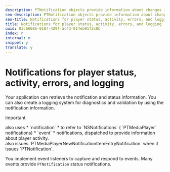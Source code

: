 ```yaml
---
description: PTNotification objects provide information about changes in player status, warnings, and errors. Errors that stop the playback of the video also cause a change in the status of the player.
seo-description: PTNotification objects provide information about changes in player status, warnings, and errors. Errors that stop the playback of the video also cause a change in the status of the player.
seo-title: Notifications for player status, activity, errors, and logging
title: Notifications for player status, activity, errors, and logging
uuid: 03c66086-0187-429f-ac43-014eb91f2c0b
index: n
internal: n
snippet: y
translate: y
---
```


# Notifications for player status, activity, errors, and logging

Your application can retrieve the notification and status information. You can also create a logging system for diagnostics and validation by using the notification information.

>[!IMPORTANT]
>
><!-- PH element: phrases/primetime-sdk-name --> also uses * `notification` * to refer to `NSNotifications` ( `PTMediaPlayer` notifications) * `event` * notifications, dispatched to provide information about player activity. 


<!-- PH element: phrases/primetime-sdk-name --> also issues `PTMediaPlayerNewNotificationItemEntryNotification` when it issues `PTNotification`. 
You implement event listeners to capture and respond to events. Many events provide `PTNotification` status notifications. 
